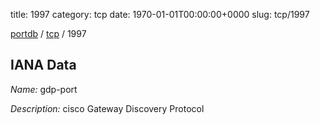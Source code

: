 title: 1997
category: tcp
date: 1970-01-01T00:00:00+0000
slug: tcp/1997

[portdb](/) / [tcp](/category/tcp.html) / 1997


## IANA Data

_Name:_ gdp-port

_Description:_ cisco Gateway Discovery Protocol

